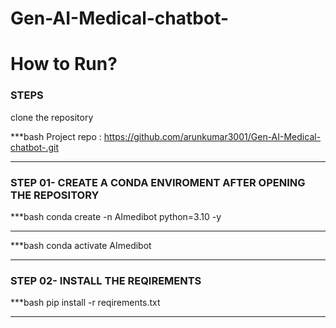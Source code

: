 # Gen-AI-Medical-chatbot-



# How to Run?
### STEPS

clone the repository 

***bash
Project repo : https://github.com/arunkumar3001/Gen-AI-Medical-chatbot-.git
***

### STEP 01- CREATE A CONDA ENVIROMENT AFTER OPENING THE REPOSITORY

***bash
conda create -n AImedibot python=3.10 -y
***

***bash
conda activate AImedibot
***


### STEP 02- INSTALL THE REQIREMENTS
***bash
pip install -r reqirements.txt
***